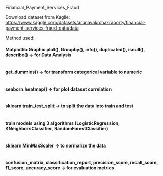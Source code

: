 Financial_Payment_Services_Fraud

Download dataset from Kaglle: https://www.kaggle.com/datasets/arunavakrchakraborty/financial-payment-services-fraud-data/data

Method used:

#### Matplotlib Graphic plot(), Groupby(), info(), duplicated(), isnull(), describe() -> for Data Analysis <br><br>
#### get_dummies() -> for transform categorical variable to numeric <br><br>
#### seaborn.heatmap() -> for plot dataset correlation  <br><br>
#### sklearn train_test_split -> to split the data into train and test <br><br>
#### train models using 3 algorithms (LogisticRegression, KNeighborsClassifier, RandomForestClassifier) <br><br>
#### sklearn MinMaxScaler -> to normalize the data <br><br>
#### confusion_matrix, classification_report, precision_score, recall_score, f1_score, accuracy_score -> for evaluation metrics <br><br>
